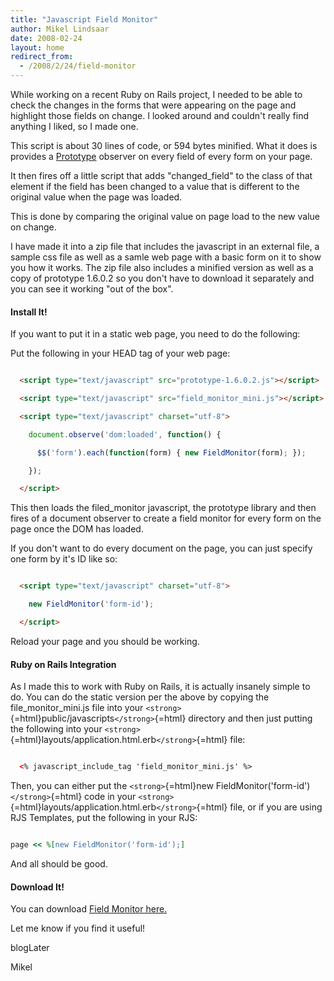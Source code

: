 ```yaml
---
title: "Javascript Field Monitor"
author: Mikel Lindsaar
date: 2008-02-24
layout: home
redirect_from:
  - /2008/2/24/field-monitor
---
```

While working on a recent Ruby on Rails project, I needed to be able to
check the changes in the forms that were appearing on the page and
highlight those fields on change. I looked around and couldn't really
find anything I liked, so I made one.

This script is about 30 lines of code, or 594 bytes minified. What it
does is provides a [Prototype](http://www.prototypejs.org/) observer on
every field of every form on your page.

It then fires off a little script that adds "changed_field" to the class
of that element if the field has been changed to a value that is
different to the original value when the page was loaded.

This is done by comparing the original value on page load to the new
value on change.

I have made it into a zip file that includes the javascript in an
external file, a sample css file as well as a samle web page with a
basic form on it to show you how it works. The zip file also includes a
minified version as well as a copy of prototype 1.6.0.2 so you don't
have to download it separately and you can see it working "out of the
box".

#### Install It!

If you want to put it in a static web page, you need to do the
following:

Put the following in your HEAD tag of your web page:

``` html

  <script type="text/javascript" src="prototype-1.6.0.2.js"></script>

  <script type="text/javascript" src="field_monitor_mini.js"></script>

  <script type="text/javascript" charset="utf-8">

    document.observe('dom:loaded', function() {

      $$('form').each(function(form) { new FieldMonitor(form); });

    });

  </script>
```

This then loads the filed_monitor javascript, the prototype library and
then fires of a document observer to create a field monitor for every
form on the page once the DOM has loaded.

If you don't want to do every document on the page, you can just specify
one form by it's ID like so:

``` html

  <script type="text/javascript" charset="utf-8">

    new FieldMonitor('form-id');

  </script>
```

Reload your page and you should be working.

#### Ruby on Rails Integration

As I made this to work with Ruby on Rails, it is actually insanely
simple to do. You can do the static version per the above by copying the
file_monitor_mini.js file into your
`<strong>`{=html}public/javascripts`</strong>`{=html} directory and then
just putting the following into your
`<strong>`{=html}layouts/application.html.erb`</strong>`{=html} file:

``` html

  <% javascript_include_tag 'field_monitor_mini.js' %>
```

Then, you can either put the `<strong>`{=html}new
FieldMonitor('form-id')`</strong>`{=html} code in your
`<strong>`{=html}layouts/application.html.erb`</strong>`{=html} file, or
if you are using RJS Templates, put the following in your RJS:

``` ruby

page << %[new FieldMonitor('form-id');]
```

And all should be good.

#### Download It!

You can download [Field Monitor
here.](https://lindsaar.net/assets/field_monitor.zip)

Let me know if you find it useful!

blogLater

Mikel
